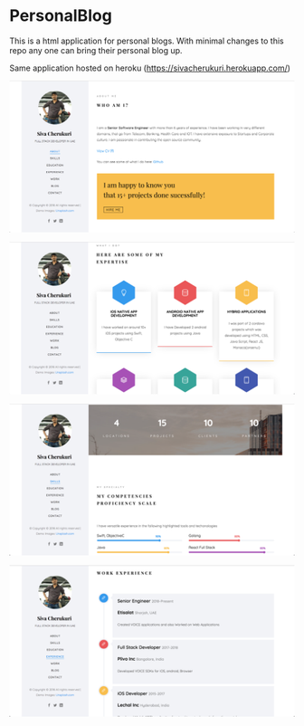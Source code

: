 # PersonalBlog

This is a html application for personal blogs. With minimal changes to this repo any one can bring their personal blog up.

Same application hosted on heroku (https://sivacherukuri.herokuapp.com/)

![PersonalBlog](ReadMeImages/s1.png)

![PersonalBlog](ReadMeImages/s2.png)

![PersonalBlog](ReadMeImages/s3.png)

![PersonalBlog](ReadMeImages/s4.png)
